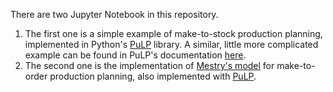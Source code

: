 There are two Jupyter Notebook in this repository.
1) The first one is a simple example of make-to-stock production planning, implemented in Python's [PuLP](https://github.com/coin-or/pulp) library.
A similar, little more complicated example can be found in PuLP's documentation [here](https://coin-or.github.io/pulp/CaseStudies/a_two_stage_production_planning_problem.html).
2) The second one is the implementation of [Mestry's model](https://core.ac.uk/download/pdf/46950381.pdf) for make-to-order production planning, also implemented with [PuLP](https://github.com/coin-or/pulp).
